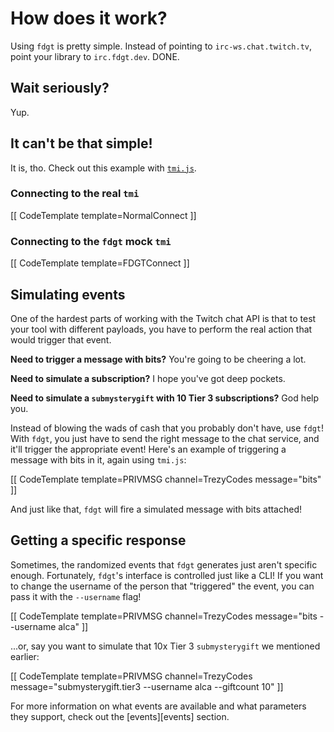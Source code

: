 # How does it work?

Using `fdgt` is pretty simple. Instead of pointing to `irc-ws.chat.twitch.tv`, point your library to `irc.fdgt.dev`. DONE.

## Wait seriously?

Yup.

## It can't be that simple!

It is, tho. Check out this example with [`tmi.js`][tmi.js].

### Connecting to the real `tmi`

[[ CodeTemplate template=NormalConnect ]]

### Connecting to the `fdgt` mock `tmi`

[[ CodeTemplate template=FDGTConnect ]]

## Simulating events

One of the hardest parts of working with the Twitch chat API is that to test your tool with different payloads, you have to perform the real action that would trigger that event.

**Need to trigger a message with bits?** You're going to be cheering a lot.

**Need to simulate a subscription?** I hope you've got deep pockets.

**Need to simulate a `submysterygift` with 10 Tier 3 subscriptions?** God help you.

Instead of blowing the wads of cash that you probably don't have, use `fdgt`! With `fdgt`, you just have to send the right message to the chat service, and it'll trigger the appropriate event! Here's an example of triggering a message with bits in it, again using `tmi.js`:

[[ CodeTemplate template=PRIVMSG channel=TrezyCodes message="bits" ]]

And just like that, `fdgt` will fire a simulated message with bits attached!

## Getting a specific response

Sometimes, the randomized events that `fdgt` generates just aren't specific enough. Fortunately, `fdgt`'s interface is controlled just like a CLI! If you want to change the username of the person that "triggered" the event, you can pass it with the `--username` flag!

[[ CodeTemplate template=PRIVMSG channel=TrezyCodes message="bits --username alca" ]]

...or, say you want to simulate that 10x Tier 3 `submysterygift` we mentioned earlier:

[[ CodeTemplate template=PRIVMSG channel=TrezyCodes message="submysterygift.tier3 --username alca --giftcount 10" ]]

For more information on what events are available and what parameters they support, check out the [events][events] section.





[discord]: https://discord.gg/k3bth3f "Trezy Studios Discord"
[tmi.js]: https://tmijs.com/ "tmi.js website"

